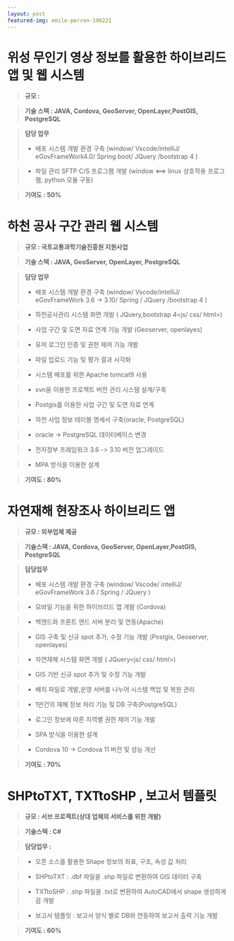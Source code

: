 ```yaml
---
layout: post
featured-img: emile-perron-190221
---
```


위성 무인기 영상 정보를 활용한 하이브리드 앱 및 웹 시스템
=====

> **규모 :**

> **기술 스택  : JAVA, Cordova, GeoServer, OpenLayer,PostGIS, PostgreSQL**

> **담당 업무**  
> - 배포 시스템 개발 환경 구축 (window/ Vscode/intelliJ/ eGovFrameWork4.0/ Spring boot/ JQuery /bootstrap 4 )

> - 파일 관리 SFTP C/S 프로그램 개발 (window <==> linux 상호작용 프로그램, python 모듈 구동) 

 > **기여도 : 50%**


하천 공사 구간 관리 웹 시스템
======

> **규모 :  국토교통과학기술진흥원 지원사업**

> **기술 스택  :  JAVA, GeoServer, OpenLayer, PostgreSQL**

> **담당 업무**  
> - 배포 시스템 개발 환경 구축 (window/ Vscode/intelliJ/ eGovFrameWork 3.6 -> 3.10/ Spring / JQuery /bootstrap 4 )
  
> - 하천공사관리 시스템 화면 개발 ( JQuery,bootstrap 4<js/ css/ html>)
  
> - 사업 구간 및 도면 자료 연계 기능 개발 (Geoserver, openlayes)
  
> - 유저 로그인 인증 및 권한 제어 기능 개발
  
> - 파일 업로드 기능 및 평가 결과 시각화
  
> - 시스템 배포를 위한 Apache tomcat9 사용
  
> - svn을 이용한 프로젝트 버전 관리 시스템 설계/구축
  
> - Postgis를 이용한 사업 구간 및 도면 자료 연계
  
> - 하천 사업 정보 테이블 명세서 구축(oracle, PostgreSQL)
  
> - oracle -> PostgreSQL 데이터베이스 변경

> - 전자정부 프레임워크 3.6 -> 3.10 버전 업그레이드
  
> - MPA 방식을 이용한 설계

 > **기여도 : 80%**


자연재해 현장조사 하이브리드 앱 
======

> **규모 : 외부업체 제공**

> **기술스택 :  JAVA, Cordova, GeoServer, OpenLayer,PostGIS, PostgreSQL**

> **담당업무**
> - 배포 시스템 개발 환경 구축 (window/ Vscode/ intelliJ/ eGovFrameWork 3.6 / Spring / JQuery )
  
> - 모바일 기능을 위한 하이브리드 앱 개발 (Cordova)
  
> - 백엔드와 프론트 엔드 서버 분리 및 연동(Apache)  
  
> - GIS 구축 및 신규 spot 추가, 수정 기능 개발  (Postgis, Geoserver, openlayes)
  
> - 자연재해 시스템 화면 개발 ( JQuery<js/ css/ html>)
  
> - GIS 기반 신규 spot 추가 및 수정 기능 개발 
  
> - 배치 파일로 개발,운영 서버를 나누어 시스템 백업 및 복원 관리
  
> - 1만건의 재해 정보 처리 기능 및 DB 구축(PostgreSQL)
  
> - 로그인 정보에 따른 지역별 권한 제어 기능 개발
  
> - SPA 방식을 이용한 설계
  
> - Cordova 10 -> Cordova 11 버전 및 성능 개선

     
> **기여도 : 70%**


SHPtoTXT, TXTtoSHP , 보고서 템플릿
======

> **규모 : 서브 프로젝트(상대 업체의 서비스를 위한 개발)** 

> **기술스택 : C#**

> **담당업무 :**

> - 오픈 소스를 활용한 Shape 정보의 좌표, 구조, 속성 값 처리 

> - SHPtoTXT : .dbf 파일을 .shp 파일로 변환하여 GIS 데이터 구축

> - TXTtoSHP : .shp 파일을 .txt로 변환하여 AutoCAD에서 shape 생성하게끔 개발

> - 보고서 템플릿 : 보고서 양식 별로 DB와 연동하여 보고서 출력 기능 개발



> **기여도 : 60%** 


